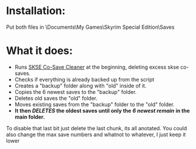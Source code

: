 # Installation:
Put both files in
\Documents\My Games\Skyrim Special Edition\Saves

# What it does:

- Runs [SKSE Co-Save Cleaner](https://www.nexusmods.com/skyrimspecialedition/mods/17377) at the beginning, deleting excess skse co-saves.
- Checks if everything is already backed up from the script
- Creates a "backup" folder along with "old" inside of it.
- Copies the 6 newest saves  to the "backup" folder.
- Deletes old saves the "old" folder.
- Moves existing saves from the "backup" folder to the "old" folder.
- **It then _DELETES_ the oldest saves until only the** _**6 newest remain**_ **in the main folder.**


To disable that last bit just delete the last chunk, its all anotated.
You could also change the max save numbers and whatnot to whatever, I just keep it lower
